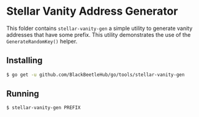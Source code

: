 # Stellar Vanity Address Generator

This folder contains `stellar-vanity-gen` a simple utility to generate vanity addresses that have some prefix.  This utility demonstrates the use of the
`GenerateRandomKey()` helper.

## Installing

```bash
$ go get -u github.com/BlackBeetleHub/go/tools/stellar-vanity-gen
```

## Running

```bash
$ stellar-vanity-gen PREFIX
```
